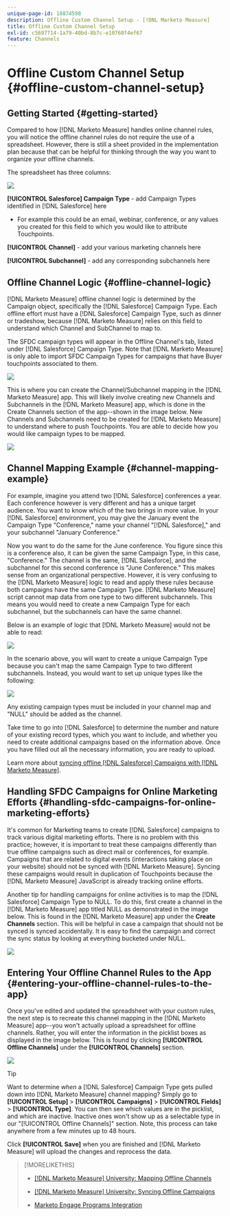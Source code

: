 ```yaml
---
unique-page-id: 18874598
description: Offline Custom Channel Setup - [!DNL Marketo Measure]
title: Offline Custom Channel Setup
exl-id: c5697714-1a79-40bd-8b7c-e10768f4ef67
feature: Channels
---
```

# Offline Custom Channel Setup {#offline-custom-channel-setup}

## Getting Started {#getting-started}

Compared to how [!DNL Marketo Measure] handles online channel rules, you will notice the offline channel rules do not require the use of a spreadsheet. However, there is still a sheet provided in the implementation plan because that can be helpful for thinking through the way you want to organize your offline channels.

The spreadsheet has three columns:

![](assets/1-2.png)

**[!UICONTROL Salesforce] Campaign Type** - add Campaign Types identified in [!DNL Salesforce] here

* For example this could be an email, webinar, conference, or any values you created for this field to which you would like to attribute Touchpoints.

**[!UICONTROL Channel]** - add your various marketing channels here

**[!UICONTROL Subchannel]** - add any corresponding subchannels here

## Offline Channel Logic {#offline-channel-logic}

[!DNL Marketo Measure] offline channel logic is determined by the Campaign object, specifically the [!DNL Salesforce] Campaign Type. Each offline effort must have a [!DNL Salesforce] Campaign Type, such as dinner or tradeshow, because [!DNL Marketo Measure] relies on this field to understand which Channel and SubChannel to map to.

The SFDC campaign types will appear in the Offline Channel's tab, listed under [!DNL Salesforce] Campaign Type. Note that [!DNL Marketo Measure] is only able to import SFDC Campaign Types for campaigns that have Buyer touchpoints associated to them.

![](assets/2-2.png)

This is where you can create the Channel/Subchannel mapping in the [!DNL Marketo Measure] app. This will likely involve creating new Channels and Subchannels in the [!DNL Marketo Measure] app, which is done in the Create Channels section of the app--shown in the image below. New Channels and Subchannels need to be created for [!DNL Marketo Measure] to understand where to push Touchpoints. You are able to decide how you would like campaign types to be mapped.

![](assets/3-2.png)

## Channel Mapping Example {#channel-mapping-example}

For example, imagine you attend two [!DNL Salesforce] conferences a year. Each conference however is very different and has a unique target audience. You want to know which of the two brings in more value. In your [!DNL Salesforce] environment, you may give the January event the Campaign Type "Conference," name your channel "[!DNL Salesforce]," and your subchannel "January Conference."

Now you want to do the same for the June conference. You figure since this is a conference also, it can be given the same Campaign Type, in this case, "Conference." The channel is the same, [!DNL Salesforce], and the subchannel for this second conference is "June Conference." This makes sense from an organizational perspective. However, it is very confusing to the [!DNL Marketo Measure] logic to read and apply these rules because both campaigns have the same Campaign Type. [!DNL Marketo Measure] script cannot map data from one type to two different subchannels. This means you would need to create a new Campaign Type for each subchannel, but the subchannels can have the same channel.

Below is an example of logic that [!DNL Marketo Measure] would not be able to read:

![](assets/4-2.png)

In the scenario above, you will want to create a unique Campaign Type because you can't map the same Campaign Type to two different subchannels. Instead, you would want to set up unique types like the following:

![](assets/5-2.png)

Any existing campaign types must be included in your channel map and "NULL" should be added as the channel.

Take time to go into [!DNL Salesforce] to determine the number and nature of your existing record types, which you want to include, and whether you need to create additional campaigns based on the information above. Once you have filled out all the necessary information, you are ready to upload.

Learn more about [syncing offline [!DNL Salesforce] Campaigns with [!DNL Marketo Measure]](/help/channel-tracking-and-setup/offline-channels/legacy-processes/syncing-offline-campaigns.md).

## Handling SFDC Campaigns for Online Marketing Efforts {#handling-sfdc-campaigns-for-online-marketing-efforts}

It's common for Marketing teams to create [!DNL Salesforce] campaigns to track various digital marketing efforts. There is no problem with this practice; however, it is important to treat these campaigns differently than true offline campaigns such as direct mail or conferences, for example. Campaigns that are related to digital events (interactions taking place on your website) should not be synced with [!DNL Marketo Measure]. Syncing these campaigns would result in duplication of Touchpoints because the [!DNL Marketo Measure] JavaScript is already tracking online efforts.

Another tip for handling campaigns for online activities is to map the [!DNL Salesforce] Campaign Type to NULL. To do this, first create a channel in the [!DNL Marketo Measure] app titled NULL as demonstrated in the image below. This is found in the [!DNL Marketo Measure] app under the **Create Channels** section. This will be helpful in case a campaign that should not be synced is synced accidentally. It is easy to find the campaign and correct the sync status by looking at everything bucketed under NULL.

![](assets/6-2.png)

## Entering Your Offline Channel Rules to the App {#entering-your-offline-channel-rules-to-the-app}

Once you've edited and updated the spreadsheet with your custom rules, the next step is to recreate this channel mapping in the [!DNL Marketo Measure] app--you won't actually upload a spreadsheet for offline channels. Rather, you will enter the information in the picklist boxes as displayed in the image below. This is found by clicking **[!UICONTROL Offline Channels]** under the **[!UICONTROL Channels]** section.

![](assets/7-2.png)

>[!TIP]
>
>Want to determine _when_ a [!DNL Salesforce] Campaign Type gets pulled down into [!DNL Marketo Measure] channel mapping? Simply go to **[!UICONTROL Setup]** > **[!UICONTROL Campaigns]** > **[!UICONTROL Fields]** > **[!UICONTROL Type]**. You can then see which values are in the picklist, and which are inactive. Inactive ones won't show up as a selectable type in our "[!UICONTROL Offline Channels]" section. Note, this process can take anywhere from a few minutes up to 48 hours.

Click **[!UICONTROL Save]** when you are finished and [!DNL Marketo Measure] will upload the changes and reprocess the data.

>[!MORELIKETHIS]
>
>* [[!DNL Marketo Measure] University: Mapping Offline Channels](https://universityonline.marketo.com/courses/bizible-fundamentals-channel-management/#/page/5c630eca34d9f0367662b77f)
>
>* [[!DNL Marketo Measure] University: Syncing Offline Campaigns](https://universityonline.marketo.com/courses/bizible-fundamentals-channel-management/#/page/5c63286e34d9f0367662b78b)
>
>* [Marketo Engage Programs Integration](/help/marketo-measure-and-marketo/marketo-measure-integrations-with-marketo/marketo-engage-programs-integration.md#channel-mapping)
